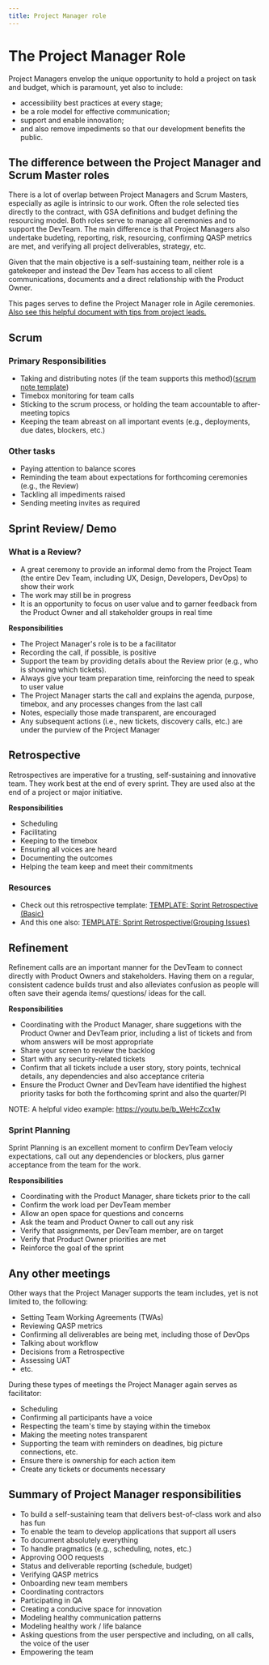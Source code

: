 ```yaml
---
title: Project Manager role
---
```


# The Project Manager Role

Project Managers envelop the unique opportunity to hold a project on task and budget, which is paramount, yet also to include:

- accessibility best practices at every stage;
- be a role model for effective communication;
- support and enable innovation;
- and also remove impediments so that our development benefits the public.

## The difference between the Project Manager and Scrum Master roles

There is a lot of overlap between Project Managers and Scrum Masters, especially as agile is intrinsic to our work. Often the role selected ties directly to the contract, with GSA definitions and budget defining the resourcing model. Both roles serve to manage all ceremonies and to support the DevTeam. The main difference is that Project Managers also undertake budeting, reporting, risk, resourcing, confirming QASP metrics are met, and verifying all project deliverables, strategy, etc.

Given that the main objective is a self-sustaining team, neither role is a gatekeeper and instead the Dev Team has access to all client communications, documents and a direct relationship with the Product Owner.

This pages serves to define the Project Manager role in Agile ceremonies. [Also see this helpful document with tips from project leads.](https://docs.google.com/document/d/1QIUZC7qJJt9A0XWxb-kDAfVBI4Bf9GoqrZbPRnUQ9fA/edit#heading=h.qho48irft1kw)

## Scrum

### Primary Responsibilities

- Taking and distributing notes (if the team supports this method)([scrum note template](https://docs.google.com/document/d/17tl3lPu-3Uo6_YCEtb6AH9HsaILLS1UTmoUFIuXoqDc/edit))
- Timebox monitoring for team calls
- Sticking to the scrum process, or holding the team accountable to after-meeting topics
- Keeping the team abreast on all important events (e.g., deployments, due dates, blockers, etc.)

### Other tasks

- Paying attention to balance scores
- Reminding the team about expectations for forthcoming ceremonies (e.g., the Review)
- Tackling all impediments raised
- Sending meeting invites as required

## Sprint Review/ Demo

### What is a Review?

- A great ceremony to provide an informal demo from the Project Team (the entire Dev Team, including UX, Design, Developers, DevOps) to show their work
- The work may still be in progress
- It is an opportunity to focus on user value and to garner feedback from the Product Owner and all stakeholder groups in real time

**Responsibilities**

- The Project Manager's role is to be a facilitator
- Recording the call, if possible, is positive
- Support the team by providing details about the Review prior (e.g., who is showing which tickets).
- Always give your team preparation time, reinforcing the need to speak to user value
- The Project Manager starts the call and explains the agenda, purpose, timebox, and any processes changes from the last call
- Notes, especially those made transparent, are encouraged
- Any subsequent actions (i.e., new tickets, discovery calls, etc.) are under the purview of the Project Manager

## Retrospective

Retrospectives are imperative for a trusting, self-sustaining and innovative team. They work best at the end of every sprint. They are used also at the end of a project or major initiative.

**Responsibilities**

- Scheduling
- Facilitating
- Keeping to the timebox
- Ensuring all voices are heard
- Documenting the outcomes
- Helping the team keep and meet their commitments

### Resources

- Check out this retrospective template: [TEMPLATE: Sprint Retrospective (Basic)](https://trello.com/b/YEXXigXH/template-sprint-retrospective)
- And this one also: [TEMPLATE: Sprint Retrospective(Grouping Issues)](https://trello.com/b/jG9U4I6l/template-sprint-retrospective-grouping-issues)

## Refinement

Refinement calls are an important manner for the DevTeam to connect directly with Product Owners and stakeholders. Having them on a regular, consistent cadence builds trust and also alleviates confusion as people will often save their agenda items/ questions/ ideas for the call.

**Responsibilities**

- Coordinating with the Product Manager, share suggetions with the Product Owner and DevTeam prior, including a list of tickets and from whom answers will be most appropriate
- Share your screen to review the backlog
- Start with any security-related tickets
- Confirm that all tickets include a user story, story points, technical details, any dependencies and also acceptance criteria
- Ensure the Product Owner and DevTeam have identified the highest priority tasks for both the forthcoming sprint and also the quarter/PI

NOTE: A helpful video example: <https://youtu.be/b_WeHcZcx1w>

### Sprint Planning

Sprint Planning is an excellent moment to confirm DevTeam velociy expectations, call out any dependencies or blockers, plus garner acceptance from the team for the work.

**Responsibilities**

- Coordinating with the Product Manager, share tickets prior to the call
- Confirm the work load per DevTeam member
- Allow an open space for questions and concerns
- Ask the team and Product Owner to call out any risk
- Verify that assignments, per DevTeam member, are on target
- Verify that Product Owner priorities are met
- Reinforce the goal of the sprint

## Any other meetings

Other ways that the Project Manager supports the team includes, yet is not limited to, the following:

- Setting Team Working Agreements (TWAs)
- Reviewing QASP metrics
- Confirming all deliverables are being met, including those of DevOps
- Talking about workflow
- Decisions from a Retrospective
- Assessing UAT
- etc.

During these types of meetings the Project Manager again serves as facilitator:

- Scheduling
- Confirming all participants have a voice
- Respecting the team's time by staying within the timebox
- Making the meeting notes transparent
- Supporting the team with reminders on deadlnes, big picture connections, etc.
- Ensure there is ownership for each action item
- Create any tickets or documents necessary

## Summary of Project Manager responsibilities

- To build a self-sustaining team that delivers best-of-class work and also has fun
- To enable the team to develop applications that support all users
- To document absolutely everything
- To handle pragmatics (e.g., scheduling, notes, etc.)
- Approving OOO requests
- Status and deliverable reporting (schedule, budget)
- Verifying QASP metrics
- Onboarding new team members
- Coordinating contractors
- Participating in QA
- Creating a conducive space for innovation
- Modeling healthy communication patterns
- Modeling healthy work / life balance
- Asking questions from the user perspective and including, on all calls, the voice of the user
- Empowering the team
